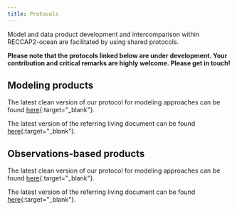 ```yaml
---
title: Protocols
---
```


Model and data product development and intercomparison within RECCAP2-ocean are facilitated by using shared protocols.  

**Please note that the protocols linked below are under development. Your contribution and critical remarks are highly welcome. Please get in touch!**

## Modeling products

The latest clean version of our protocol for modeling approaches can be found [here](documents/MODELING_PROTOCOL_RECCAP2-ocean_v20210304.pdf){:target="_blank"}.

The latest version of the referring living document can be found [here](https://docs.google.com/document/d/1GYF1kvzCGwIjbqn4GQmeFtNV4Jhiu7goJhA_K8HxIMg/edit?usp=sharing){:target="_blank"}.

## Observations-based products

The latest clean version of our protocol for modeling approaches can be found [here](https://github.com/RECCAP2-ocean/RECCAP2-ocean.github.io/raw/master/documents/OBSERVATIONS_PROTOCOL_RECCAP2-ocean_v20210302.pdf){:target="_blank"}.

The latest version of the referring living document can be found [here](https://docs.google.com/document/d/1xpr2kX8gpWKiRSZktxzMkpsy_5QwZnfBjmNurOmWQ-E/edit?usp=sharing){:target="_blank"}.

